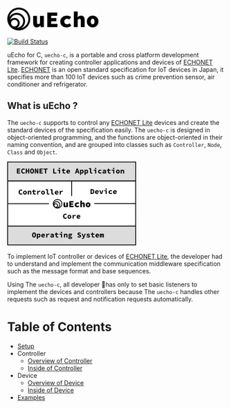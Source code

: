 ![logo](doc/img/logo.png)

[![Build Status](https://travis-ci.org/cybergarage/uecho-c.svg?branch=master)](https://travis-ci.org/cybergarage/uecho-c)

uEcho for C, `uecho-c`,  is a portable and cross platform development framework for creating controller applications and devices of [ECHONET Lite][enet]. [ECHONET][enet] is an open standard specification for IoT devices in Japan, it specifies more than 100 IoT devices such as crime prevention sensor, air conditioner and refrigerator.

## What is uEcho ?

The `uecho-c` supports to control any [ECHONET Lite][enet] devices and create the standard devices of the specification easily. The `uecho-c` is designed in object-oriented programming, and the functions are object-oriented in their naming convention, and are grouped into classes such as `Controller`, `Node`, `Class` and `Object`.

![framwork](doc/img/framework.png)

To implement IoT controller or devices of [ECHONET Lite][enet], the developer had to understand and implement the communication middleware specification such as the message format and base sequences.

Using The `uecho-c`, all developer has only to set basic listeners to implement the devices and controllers because The `uecho-c` handles other requests such as request and notification requests automatically.

# Table of Contents

- [Setup](doc/setup.md)
- Controller
  - [Overview of Controller](doc/controller_overview.md)
  - [Inside of Controller](doc/controller_inside.md)
- Device
  - [Overview of Device](doc/device_overview.md)
  - [Inside of Device](doc/device_inside.md)
- [Examples](doc/examples.md)

[enet]:http://echonet.jp/english/

